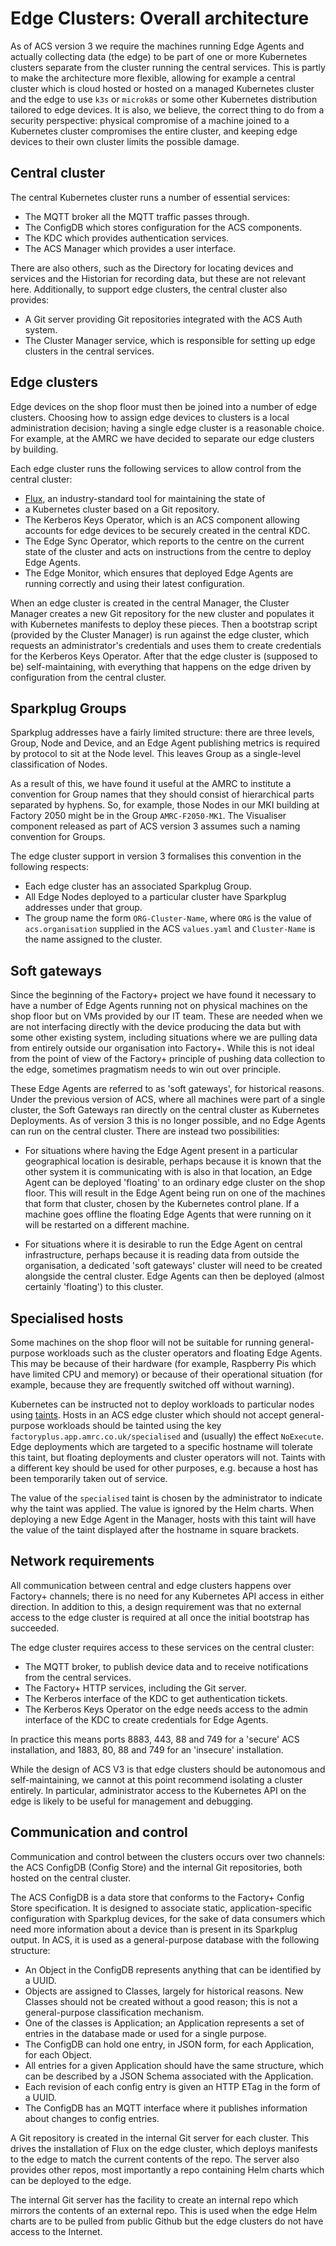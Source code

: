 # Edge Clusters: Overall architecture

As of ACS version 3 we require the machines running Edge Agents and
actually collecting data (the edge) to be part of one or more Kubernetes
clusters separate from the cluster running the central services. This is
partly to make the architecture more flexible, allowing for example a
central cluster which is cloud hosted or hosted on a managed Kubernetes
cluster and the edge to use `k3s` or `microk8s` or some other Kubernetes
distribution tailored to edge devices. It is also, we believe, the
correct thing to do from a security perspective: physical compromise of
a machine joined to a Kubernetes cluster compromises the entire cluster,
and keeping edge devices to their own cluster limits the possible
damage.

## Central cluster

The central Kubernetes cluster runs a number of essential services:

* The MQTT broker all the MQTT traffic passes through.
* The ConfigDB which stores configuration for the ACS components.
* The KDC which provides authentication services.
* The ACS Manager which provides a user interface.

There are also others, such as the Directory for locating devices and
services and the Historian for recording data, but these are not
relevant here. Additionally, to support edge clusters, the central
cluster also provides:

* A Git server providing Git repositories integrated with the ACS Auth
  system.
* The Cluster Manager service, which is responsible for setting up edge
  clusters in the central services.

## Edge clusters

Edge devices on the shop floor must then be joined into a number of edge
clusters. Choosing how to assign edge devices to clusters is a local
administration decision; having a single edge cluster is a reasonable
choice. For example, at the AMRC we have decided to separate our edge
clusters by building.

Each edge cluster runs the following services to allow control from the central cluster:

* [Flux](https://fluxcd.io), an industry-standard tool for maintaining the state of
* a Kubernetes cluster based on a Git repository.
* The Kerberos Keys Operator, which is an ACS component allowing
  accounts for edge devices to be securely created in the central KDC.
* The Edge Sync Operator, which reports to the centre on the current
  state of the cluster and acts on instructions from the centre to
  deploy Edge Agents.
* The Edge Monitor, which ensures that deployed Edge Agents are running
  correctly and using their latest configuration.

When an edge cluster is created in the central Manager, the Cluster
Manager creates a new Git repository for the new cluster and populates
it with Kubernetes manifests to deploy these pieces. Then a bootstrap
script (provided by the Cluster Manager) is run against the edge
cluster, which requests an administrator's credentials and uses them to
create credentials for the Kerberos Keys Operator. After that the edge
cluster is (supposed to be) self-maintaining, with everything that
happens on the edge driven by configuration from the central cluster.

## Sparkplug Groups

Sparkplug addresses have a fairly limited structure: there are three
levels, Group, Node and Device, and an Edge Agent publishing metrics is
required by protocol to sit at the Node level. This leaves Group as a
single-level classification of Nodes.

As a result of this, we have found it useful at the AMRC to institute a
convention for Group names that they should consist of hierarchical
parts separated by hyphens. So, for example, those Nodes in our MKI
building at Factory 2050 might be in the Group `AMRC-F2050-MK1`. The
Visualiser component released as part of ACS version 3 assumes such a
naming convention for Groups.

The edge cluster support in version 3 formalises this convention in the
following respects:

* Each edge cluster has an associated Sparkplug Group.
* All Edge Nodes deployed to a particular cluster have Sparkplug
  addresses under that group.
* The group name the form `ORG-Cluster-Name`, where `ORG` is the value of
  `acs.organisation` supplied in the ACS `values.yaml` and
  `Cluster-Name` is the name assigned to the cluster.

## Soft gateways

Since the beginning of the Factory+ project we have found it necessary
to have a number of Edge Agents running not on physical machines on the
shop floor but on VMs provided by our IT team. These are needed when we
are not interfacing directly with the device producing the data but with
some other existing system, including situations where we are pulling
data from entirely outside our organisation into Factory+. While this is
not ideal from the point of view of the Factory+ principle of pushing
data collection to the edge, sometimes pragmatism needs to win out over
principle.

These Edge Agents are referred to as 'soft gateways', for historical
reasons. Under the previous version of ACS, where all machines were part
of a single cluster, the Soft Gateways ran directly on the central
cluster as Kubernetes Deployments. As of version 3 this is no longer
possible, and no Edge Agents can run on the central cluster. There are
instead two possibilities:

* For situations where having the Edge Agent present in a particular
  geographical location is desirable, perhaps because it is known that
  the other system it is communicating with is also in that location, an
  Edge Agent can be deployed 'floating' to an ordinary edge cluster on
  the shop floor. This will result in the Edge Agent being run on one of
  the machines that form that cluster, chosen by the Kubernetes control
  plane. If a machine goes offline the floating Edge Agents that were
  running on it will be restarted on a different machine.

* For situations where it is desirable to run the Edge Agent on central
  infrastructure, perhaps because it is reading data from outside the
  organisation, a dedicated 'soft gateways' cluster will need to be
  created alongside the central cluster. Edge Agents can then be
  deployed (almost certainly 'floating') to this cluster.

## Specialised hosts

Some machines on the shop floor will not be suitable for running
general-purpose workloads such as the cluster operators and floating
Edge Agents. This may be because of their hardware (for example,
Raspberry Pis which have limited CPU and memory) or because of their
operational situation (for example, because they are frequently switched
off without warning).

Kubernetes can be instructed not to deploy workloads to particular nodes
using
[taints](https://kubernetes.io/docs/concepts/scheduling-eviction/taint-and-toleration/).
Hosts in an ACS edge cluster which should not accept general-purpose
workloads should be tainted using the key
`factoryplus.app.amrc.co.uk/specialised` and (usually) the effect
`NoExecute`. Edge deployments which are targeted to a specific hostname
will tolerate this taint, but floating deployments and cluster operators
will not. Taints with a different key should be used for other purposes,
e.g. because a host has been temporarily taken out of service.

The value of the `specialised` taint is chosen by the administrator to
indicate why the taint was applied. The value is ignored by the Helm
charts. When deploying a new Edge Agent in the Manager, hosts with this
taint will have the value of the taint displayed after the hostname in
square brackets.

## Network requirements

All communication between central and edge clusters happens over
Factory+ channels; there is no need for any Kubernetes API access in
either direction. In addition to this, a design requirement was that no
external access to the edge cluster is required at all once the initial
bootstrap has succeeded.

The edge cluster requires access to these services on the central
cluster:

* The MQTT broker, to publish device data and to receive notifications
  from the central services.
* The Factory+ HTTP services, including the Git server.
* The Kerberos interface of the KDC to get authentication tickets.
* The Kerberos Keys Operator on the edge needs access to the admin
  interface of the KDC to create credentials for Edge Agents.

In practice this means ports 8883, 443, 88 and 749 for a 'secure' ACS
installation, and 1883, 80, 88 and 749 for an 'insecure' installation.

While the design of ACS V3 is that edge clusters should be autonomous
and self-maintaining, we cannot at this point recommend isolating a
cluster entirely. In particular, administrator access to the Kubernetes
API on the edge is likely to be useful for management and debugging.

## Communication and control

Communication and control between the clusters occurs over two channels:
the ACS ConfigDB (Config Store) and the internal Git repositories, both
hosted on the central cluster.

The ACS ConfigDB is a data store that conforms to the Factory+ Config
Store specification. It is designed to associate static, application-specific
configuration with Sparkplug devices, for the sake of data consumers
which need more information about a device than is present in its Sparkplug
output. In ACS, it is used as a general-purpose database with the following
structure:

* An Object in the ConfigDB represents anything that can be identified
  by a UUID.
* Objects are assigned to Classes, largely for historical reasons. New
  Classes should not be created without a good reason; this is not a
  general-purpose classification mechanism.
* One of the classes is Application; an Application represents a
  set of entries in the database made or used for a single purpose.
* The ConfigDB can hold one entry, in JSON form, for each Application,
  for each Object.
* All entries for a given Application should have the same structure,
  which can be described by a JSON Schema associated with the
  Application.
* Each revision of each config entry is given an HTTP ETag in the form
  of a UUID.
* The ConfigDB has an MQTT interface where it publishes information
  about changes to config entries.

A Git repository is created in the internal Git server for each cluster.
This drives the installation of Flux on the edge cluster, which deploys
manifests to the edge to match the current contents of the repo. The
server also provides other repos, most importantly a repo containing
Helm charts which can be deployed to the edge.

The internal Git server has the facility to create an internal repo
which mirrors the contents of an external repo. This is used when the
edge Helm charts are to be pulled from public Github but the edge
clusters do not have access to the Internet.
